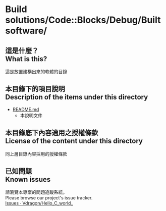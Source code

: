 # Build solutions/Code::Blocks/Debug/Built software/
## 這是什麼？<br />What is this?
這是放置建構出來的軟體的目錄

## 本目錄下的項目說明<br />Description of the items under this directory
* [README.md](README.md)
	* 本說明文件

## 本目錄底下內容適用之授權條款<br />License of the content under this directory
同上層目錄內容採用的授權條款

## 已知問題<br />Known issues
請瀏覽本專案的問題追蹤系統。  
Please browse our project's issue tracker.  
[Issues · Vdragon/Hello_C_world_](https://github.com/Vdragon/Hello_C_world_/issues)